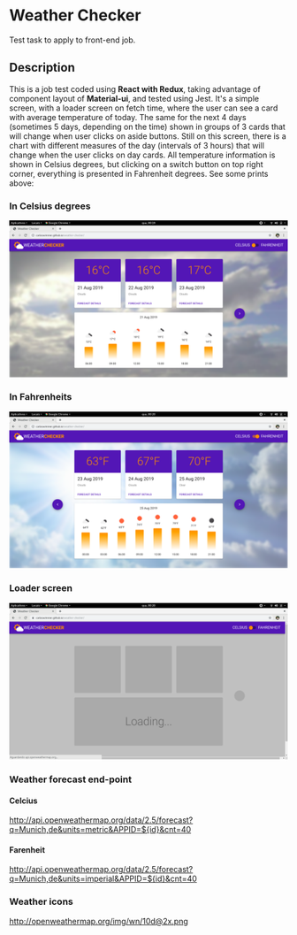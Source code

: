 # Weather Checker
Test task to apply to front-end job.

## Description
This is a job test coded using **React with Redux**, taking advantage of component layout of **Material-ui**, and tested using Jest.
It's a simple screen, with a loader screen on fetch time, where the user can see a card with average temperature of today. 
The same for the next 4 days (sometimes 5 days, depending on the time) shown in groups of 3 cards that will change when user clicks on aside buttons. 
Still on this screen, there is a chart with different measures of the day (intervals of 3 hours) that will change when the user clicks on day cards. 
All temperature information is shown in Celsius degrees, but clicking on a switch button on top right corner, everything is presented in Fahrenheit degrees. 
See some prints above:

### In Celsius degrees
![screen with celsius degrees](https://raw.githubusercontent.com/carloswimmer/weather-checker/master/screen_shots/celsius.png) 

### In Fahrenheits
![screen with fahrenheit degrees](https://raw.githubusercontent.com/carloswimmer/weather-checker/master/screen_shots/fahrenheit.png) 

### Loader screen
![screen while loading data](https://raw.githubusercontent.com/carloswimmer/weather-checker/master/screen_shots/loader.png) 


### Weather forecast end-point

#### Celcius
http://api.openweathermap.org/data/2.5/forecast?q=Munich,de&units=metric&APPID=${id}&cnt=40

#### Farenheit
http://api.openweathermap.org/data/2.5/forecast?q=Munich,de&units=imperial&APPID=${id}&cnt=40

### Weather icons
http://openweathermap.org/img/wn/10d@2x.png
